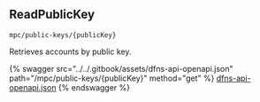 
## ReadPublicKey
`mpc/public-keys/{publicKey}`

Retrieves accounts by public key.

{% swagger src="../../.gitbook/assets/dfns-api-openapi.json" path="/mpc/public-keys/{publicKey}" method="get" %}
[dfns-api-openapi.json](../../.gitbook/assets/dfns-api-openapi.json)
{% endswagger %}
